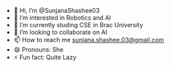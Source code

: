 - 👋 Hi, I’m @SunjanaShashee03
- 👀 I’m interested in Robotics and AI
- 🌱 I’m currently studing CSE in Brac University 
- 💞️ I’m looking to collaborate on AI
- 📫 How to reach me sunjana.shashee.03@gmail.com
- 😄 Pronouns: She
- ⚡ Fun fact: Quite Lazy 

<!---
SunjanaShashee03/SunjanaShashee03 is a ✨ special ✨ repository because its `README.md` (this file) appears on your GitHub profile.
You can click the Preview link to take a look at your changes.
--->
